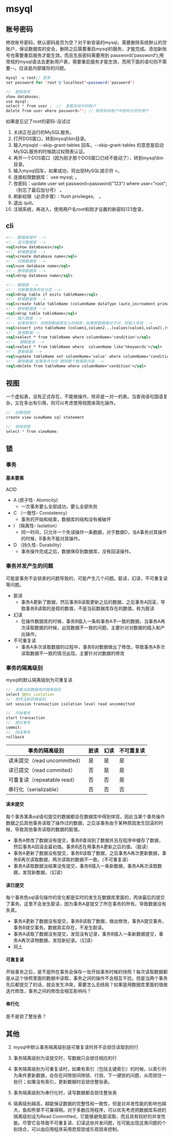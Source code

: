 # msyql

## 账号密码

修改账号密码，默认密码是否为空？对于新安装的mysql，需要删除系统默认的空账户，保证数据库的安全，删除之后需要重启mysql的服务，才能完成。添加新账号也需要重启服务才能生效。而且生辰密码需要用到 password('password');用常规的mysql语法去更新用户表，需要重启服务才能生效，而用下面的语句则不需要--。应该是内部缓存的问题。
```java
mysql -u root// 登录
set password for 'root'@'localhost'=password('password')

//  删除账号
show databases;
use mysql;
select * from user ;  //  查看系统中的账户
delete from user where password=''; // 删除系统账户中密码为空的用户
```

如果是忘记了root的密码-没试过
1. 关闭正在运行的MySQL服务。 
2. 打开DOS窗口，转到mysql\bin目录。 
3. 输入mysqld --skip-grant-tables 回车。--skip-grant-tables 的意思是启动MySQL服务的时候跳过权限表认证。 
4. 再开一个DOS窗口（因为刚才那个DOS窗口已经不能动了），转到mysql\bin目录。 
5. 输入mysql回车，如果成功，将出现MySQL提示符 >。 
6. 连接权限数据库： use mysql; 。 
6. 改密码：update user set password=password("123") where user="root";（别忘了最后加分号） 。 
7. 刷新权限（必须步骤）：flush privileges;　。 
8. 退出 quit。 
9. 注销系统，再进入，使用用户名root和刚才设置的新密码123登录。

## cli

```xml
<!-- 数据库操作 -->
<!-- 显示数据库 -->
<sql>show databases</sql>
<!-- 新增数据表 -->
<sql>create database name</sql>
<!-- 切换数据库 -->
<sql>use database name</sql>
<!-- 删除数据库 -->
<sql>drop database name</sql>

<!-- 数据表 -->
<!-- 判断数据表存在与否 -->
<sql>drop table if exits tableName</sql>
<!-- 新增数据表 -->
<sql>create table tableName (columnName dataType (auto_increament primary key))</sql>
<!-- 删除数据表 -->
<sql>drop table tableName</sql>
<!-- 插入数据 -->
<!-- 如果省略行，则按照数据表定义的顺序，如果是数据格式不对，则插入失败 -->
<sql>insert into tableName (column1,column2...)values(value1,value2),(value1,value2)</sql>
<!-- 查询数据-->
<sql>select * from tableName where columnName='condition'</sql>
<!--  模糊查询 -->
<sql>select * from tableName where  columnName like'%keywords'</sql>
<!-- 更新数据 -->
<sql>update tableName set columnName='value' where columnName='condition'</sql>
<!-- 删除数据 如果条件为空 删除整个数据表内容 -->
<sql>delete from tableName where columnName='condition'</sql>
```

## 视图

一个虚拟表，没有正式存在，不能做操作，除非是一对一的表。当查询语句国语复杂，又在多出有引用，则可以考虑使用视图来简化操作。

```java
//  创建视图
create view viewName sql statement

//  使用视图
select * from viewName;
```

## 锁

### 事务

#### 基本要素

ACID
+ A (原子性- Atomicity)
  + 一次事务要么全部成功，要么全部失败
+ C （一致性- Consistency）
  + 事务的开始和结束，数据库的结构没有被破坏
+ I （隔离性- Isolation）
  + 同一时间，只允许一个失误操作一条数据，对于数据D，当A事务对其操作的时候，B事务不能对其操作。
+ D （持久性- Durability）
  + 事务操作完成之后，数据保存到数据库，没有回滚操作。

### 事务并发产生的问题

可能是事务不会锁表的问题导致的，可能产生几个问题。脏读，幻读，不可重复读等问题。

+ 脏读
  + 事务A更新了数据，然后事务B读取更新之后的数据，之后事务A回滚，导致事务B读取的是假的数值，不是当前数据库存在的数值，称为脏读
+ 幻读
  + 在操作数据库的时候，事务B插入一条和事务A不一致的数据，当事务A再次读取数据的时候，出现数据不一致的问题。主要针对对数据的插入和产出操作。
+ 不可重复读
  + 事务A多次读取数据的过程中，事务B对数据做出了修改，导致事务A多次读取数据不一致的情况出现。主要针对对数据的修改

### 事务的隔离级别

mysql的默认隔离级别为可重复读
```java
//  查看当前数据库的隔离级别
select @@tx_isolation
//  修改当前的隔级别
set session transaction isolation level read uncommitted

//  开始事务
start transaction
//  提交事务
commit;
//  回滚事务
rollback
```

| 事务的隔离级别               | 脏读 | 幻读 | 不可重复读 |
| ---------------------------- | ---- | ---- | ---------- |
| 读未提交（read uncommitted） | 是   | 是   | 是         |
| 读已提交（read commited）    | 否   | 是   | 是         |
| 可重复读（repeatable read）  | 否   | 否   | 是         |
| 串行化（serializable）       | 否   | 否   | 否         |

#### 读未提交

每个事务某条sql语句提交的数据都会在数据库中得到体现，因此当某个事务操作数据之后其他事务读取了操作过的数据，之后该事务由于某种原因发生回滚的时候，导致其他事务读取的数据的脏值。

+ 事务A修改了数据没有提交，事务B查询到了数据并且在程序中缓存了数据，然后事务A回滚会最初值。事务B还在用事务A更新之后的值。（脏读）
+ 事务A更新了数据没有提交，事务B读取了数据，之后事务A再次更新数据，事务B再次读取数据，两次读取的数据不一致。（不可重复读）
+ 事务A读取数据没结果没有提交，事务B插入一条新数据，事务A再次读取数据，发现新数据。（幻读）

#### 读已提交

每个事务色sql语句操作的变化都是实时的发生在数据库里面的，丙炔最后的提交了事务。这里不会发生脏读，因为事务A是提交了所在事务的所有。导致数据没有失真。

+ 事务A更新了数据没有提交，事务B读取了数据，做出修改，事务A提交事务，事务B提交事务。数据真实存在，不发生脏读。
+ 事务A读取了数据没有提交，发现没有记录，事务B插入一条新数据提交，事务A再次读物数据，发现新纪录。（幻读）
+ 同上

#### 可重复读

开始事务之后，是不是所在事务会保存一张开始事务时候的快照？每次读取数据都是从这个快照里面的数据中读取，事务之间的操作不会相互干扰。但是当两个事务先后都提交了的话，就会发生冲突，需要怎么去结局？如果是用数据库里面的值做迭代修改，事务之间的修改会相互影响吗？

#### 串行化

是不是锁了整张表？

## 其他

2. mysql中默认事务隔离级别是可重复读时并不会锁住读取到的行

3. 事务隔离级别为读提交时，写数据只会锁住相应的行

4. 事务隔离级别为可重复读时，如果有索引（包括主键索引）的时候，以索引列为条件更新数据，会存在间隙锁间隙锁、行锁、下一键锁的问题，从而锁住一些行；如果没有索引，更新数据时会锁住整张表。

5. 事务隔离级别为串行化时，读写数据都会锁住整张表

6. 隔离级别越高，越能保证数据的完整性和一致性，但是对并发性能的影响也越大，鱼和熊掌不可兼得啊。对于多数应用程序，可以优先考虑把数据库系统的隔离级别设为Read Committed，它能够避免脏读取，而且具有较好的并发性能。尽管它会导致不可重复读、幻读这些并发问题，在可能出现这类问题的个别场合，可以由应用程序采用悲观锁或乐观锁来控制。